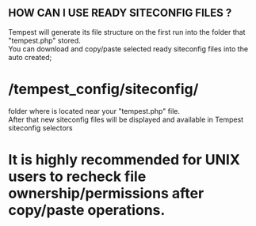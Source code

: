 ## HOW CAN I USE READY SITECONFIG FILES ?
Tempest will generate its file structure on the first run into the folder that "tempest.php" stored. <br>
You can download and copy/paste selected ready siteconfig files into the auto created; <br>
# **/tempest_config/siteconfig/**<br>
folder where is located near your "tempest.php" file.<br>
After that new siteconfig files will be displayed and available in Tempest siteconfig selectors
# It is highly recommended for UNIX users to recheck file ownership/permissions after copy/paste operations.
